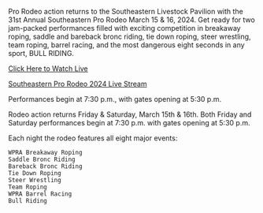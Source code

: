 Pro Rodeo action returns to the Southeastern Livestock Pavilion with the 31st Annual Southeastern Pro Rodeo March 15 & 16, 2024. Get ready for two jam-packed performances filled with exciting competition in breakaway roping, saddle and bareback bronc riding, tie down roping, steer wrestling, team roping, barrel racing, and the most dangerous eight seconds in any sport, BULL RIDING.

<a href="https://bestones.icu/southeasternpro/">Click Here to Watch Live</a>

<a href="https://bestones.icu/southeasternpro/">Southeastern Pro Rodeo 2024 Live Stream</a>

Performances begin at 7:30 p.m., with gates opening at 5:30 p.m.

Rodeo action returns Friday & Saturday, March 15th & 16th. Both Friday and Saturday performances begin at 7:30 p.m. with gates opening at 5:30 p.m. 

Each night the rodeo features all eight major events:

    WPRA Breakaway Roping
    Saddle Bronc Riding
    Bareback Bronc Riding
    Tie Down Roping
    Steer Wrestling
    Team Roping
    WPRA Barrel Racing
    Bull Riding
